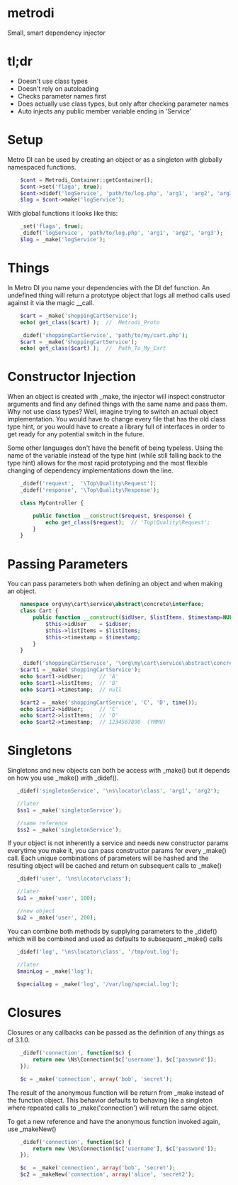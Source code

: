 metrodi
=======

Small, smart dependency injector

tl;dr
========
  - Doesn't use class types
  - Doesn't rely on autoloading
  - Checks parameter names first
  - Does actually use class types, but only after checking parameter names
  - Auto injects any public member variable ending in 'Service'

Setup
=====
Metro DI can be used by creating an object or as a singleton with globally namespaced functions.

```php
	$cont = Metrodi_Container::getContainer();
	$cont->set('flaga', true);
	$cont->didef('logService', 'path/to/log.php', 'arg1', 'arg2', 'arg3');
	$log = $cont->make('logService');
```

With global functions it looks like this:

```php
	_set('flaga', true);
	_didef('logService', 'path/to/log.php', 'arg1', 'arg2', 'arg3');
	$log = _make('logService');
```

Things
=====
In Metro DI you name your dependencies with the DI def function.  An undefined thing will return a prototype object that logs all method calls used against it via the magic \_\_call.
```php
	$cart = _make('shoppingCartService');
	echo( get_class($cart) );  //  Metrodi_Proto

	_didef('shoppingCartService', 'path/to/my/cart.php');
	$cart = _make('shoppingCartService');
	echo( get_class($cart) );  //  Path_To_My_Cart
```


Constructor Injection
====================
When an object is created with \_make, the injector will inspect constructor arguments and find any defined things with the same name and pass them.  Why not use class types?  Well, imagine trying to switch an actual object implementation.  You would have to change every file that has the old class type hint, or you would have to create a library full of interfaces in order to get ready for any potential switch in the future.  

Some other languages don't have the benefit of being typeless.  Using the name of the variable instead of the type hint (while still falling back to the type hint) allows for the most rapid prototyping and the most flexible changing of dependency implementations down the line.

```php
	_didef('request',  '\Top\Quality\Request');
	_didef('response', '\Top\Quality\Response');

	class MyController {

		public function __construct($request, $response) {
			echo get_class($request);  // 'Top\Quality\Request';
		}
	}
```


Passing Parameters
==================
You can pass parameters both when defining an object and when making an object.

```php
	namespace org\my\cart\service\abstract\concrete\interface;
	class Cart {
		public function __construct($idUser, $listItems, $timestamp=NULL) {
			$this->idUser    = $idUser;
			$this->listItems = $listItems;
			$this->timestamp = $timestamp;
		}
	}

	_didef('shoppingCartService', '\org\my\cart\service\abstract\concrete\interface\Cart', 'A', 'B');
	$cart1 = _make('shoppingCartService');
	echo $cart1->idUser;     // 'A'
	echo $cart1->listItems;  // 'B'
	echo $cart1->timestamp;  // null

	$cart2 = _make('shoppingCartService', 'C', 'D', time());
	echo $cart2->idUser;     // 'C'
	echo $cart2->listItems;  // 'D'
	echo $cart2->timestamp;  // 1234567890  (YMMV)
```

Singletons
==========
Singletons and new objects can both be access with \_make() but it depends on how you use \_make() with \_didef().

```php
   _didef('singletonService', '\ns\locator\class', 'arg1', 'arg2');

   //later
   $ss1 = _make('singletonService');

   //same reference
   $ss2 = _make('singletonService');
```

If your object is not inherently a service and needs new constructor params everytime you make it, you can pass
constructor params for every \_make() call.  Each unique combinations of parameters will be hashed and the resulting
object will be cached and return on subsequent calls to \_make()

```php
   _didef('user', '\ns\locator\class');

   //later
   $u1 = _make('user', 100);

   //new object
   $u2 = _make('user', 200);
```

You can combine both methods by supplying parameters to the \_didef() which will be combined and used as defaults to
subsequent \_make() calls

```php
   _didef('log', '\ns\locator\class', '/tmp/out.log');

   //later
   $mainLog = _make('log');
   
   $specialLog = _make('log', '/var/log/special.log');
```


Closures
=========
Closures or any callbacks can be passed as the definition of any things as of 3.1.0.

```php
    _didef('connection', function($c) {
	    return new \Ns\Connection($c['username'], $c['password']);
    });

	$c = _make('connection', array('bob', 'secret');
```

The result of the anonymous function will be return from \_make instead of the function object.  This behavior defaults
to behaving like a singleton where repeated calls to \_make('connection') will return the same object.

To get a new reference and have the anonymous function invoked again, use \_makeNew()

```php
    _didef('connection', function($c) {
	    return new \Ns\Connection($c['username'], $c['password']);
    });

	$c  = _make('connection', array('bob', 'secret');
	$c2 = _makeNew('connection', array('alice', 'secret2');
```
